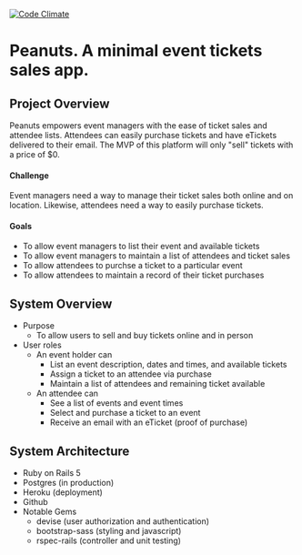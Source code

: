 [![Code Climate](https://codeclimate.com/github/Thomascountz/peanuts/badges/gpa.svg)](https://codeclimate.com/github/Thomascountz/peanuts)
# Peanuts. A minimal event tickets sales app.

## Project Overview
Peanuts empowers event managers with the ease of ticket sales and attendee lists. Attendees can easily purchase tickets and have eTickets delivered to their email. The MVP of this platform will only "sell" tickets with a price of $0.

#### Challenge 
Event managers need a way to manage their ticket sales both online and on location. Likewise, attendees need a way to easily purchase tickets.

#### Goals
- To allow event managers to list their event and available tickets
- To allow event managers to maintain a list of attendees and ticket sales 
- To allow attendees to purchse a ticket to a particular event
- To allow attendees to maintain a record of their ticket purchases

## System Overview

- Purpose
  - To allow users to sell and buy tickets online and in person
- User roles
  - An event holder can
    - List an event description, dates and times, and available tickets
    - Assign a ticket to an attendee via purchase
    - Maintain a list of attendees and remaining ticket available
  - An attendee can
    - See a list of events and event times
    - Select and purchase a ticket to an event 
    - Receive an email with an eTicket (proof of purchase)

## System Architecture

- Ruby on Rails 5
- Postgres (in production)
- Heroku (deployment)
- Github 
- Notable Gems
  - devise (user authorization and authentication)
  - bootstrap-sass (styling and javascript)
  - rspec-rails (controller and unit testing)
